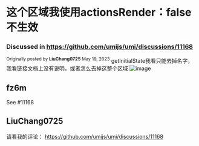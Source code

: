 # 这个区域我使用actionsRender：false不生效

### Discussed in https://github.com/umijs/umi/discussions/11168

<div type='discussions-op-text'>

<sup>Originally posted by **LiuChang0725** May 19, 2023</sup>
getInitialState我看只能去掉名字，我看链接文档上没有说明，或者怎么去掉这整个区域
![image](https://github.com/umijs/umi/assets/37528714/155f39d5-4cf4-498d-bdbf-7b016e0d41b7)

</div>

## fz6m

See #11168

## LiuChang0725

请看我的评论： https://github.com/umijs/umi/discussions/11168
